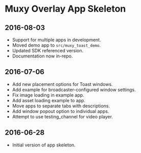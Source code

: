 # Muxy Overlay App Skeleton

## 2016-08-03
- Support for multiple apps in development.
- Moved demo app to `src/muxy_toast_demo`.
- Updated SDK referenced version.
- Documentation now in-repo.

## 2016-07-06
- Add new placement options for Toast windows.
- Add example for broadcaster-configured window settings.
- Fix image loading in example app.
- Add asset loading example to app.
- Move apps to separate tabs with descriptions.
- Add window popout option to individual apps.
- Attempt to use testing_channel for video player.

## 2016-06-28
- Initial version of app skeleton.